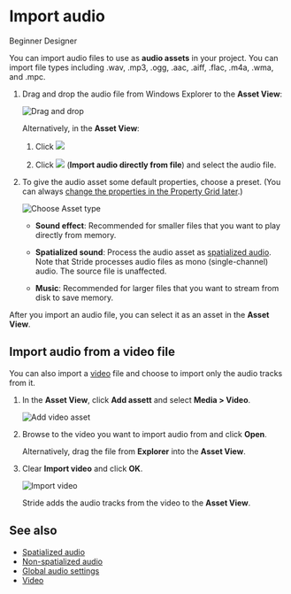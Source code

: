 # Import audio

<span class="badge text-bg-primary">Beginner</span>
<span class="badge text-bg-success">Designer</span>

You can import audio files to use as **audio assets** in your project. You can import file types including .wav, .mp3, .ogg, .aac, .aiff, .flac, .m4a, .wma, and .mpc.

1. Drag and drop the audio file from Windows Explorer to the **Asset View**:

    ![Drag and drop](media/import-setup-drag-and-drop-audio-to-asset-view.gif)

    Alternatively, in the **Asset View**:

    1. Click ![](media/index-audio-add-new-asset-button.png)

    2. Click ![](media/index-audio-import-audio-directly-from-file.png) (**Import audio directly from file**) and select the audio file.

2. To give the audio asset some default properties, choose a preset. (You can always [change the properties in the Property Grid later](audio-asset-properties.md).)

    ![Choose Asset type](media/import-audio-choose-asset-type.png)

    * **Sound effect**: Recommended for smaller files that you want to play directly from memory.

    * **Spatialized sound**: Process the audio asset as [spatialized audio](spatialized-audio.md). Note that Stride processes audio files as mono (single-channel) audio. The source file is unaffected.
    
    * **Music**: Recommended for larger files that you want to stream from disk to save memory.

After you import an audio file, you can select it as an asset in the **Asset View**.

## Import audio from a video file

You can also import a [video](../video/index.md) file and choose to import only the audio tracks from it.

1. In the **Asset View**, click **Add assett** and select **Media > Video**.

    ![Add video asset](../video/media/add-video-asset.png)

2. Browse to the video you want to import audio from and click **Open**.

    Alternatively, drag the file from **Explorer** into the **Asset View**.

3. Clear **Import video** and click **OK**.

    ![Import video](media/import-audio-only.png)

    Stride adds the audio tracks from the video to the **Asset View**.

## See also

* [Spatialized audio](spatialized-audio.md)
* [Non-spatialized audio](non-spatialized-audio.md)
* [Global audio settings](global-audio-settings.md)
* [Video](../video/index.md)
